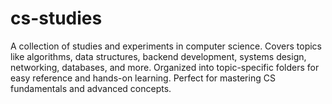 # cs-studies
A collection of studies and experiments in computer science. Covers topics like algorithms, data structures, backend development, systems design, networking, databases, and more. Organized into topic-specific folders for easy reference and hands-on learning. Perfect for mastering CS fundamentals and advanced concepts.
